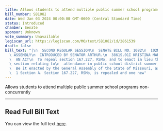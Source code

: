 ```yaml
---
title: Allows students to attend multiple public summer school programs non-concurrently
bill_number: SB1082
date: Wed Jan 03 2024 00:00:00 GMT-0600 (Central Standard Time)
status: Introduced
chamber: Senate
sponsor: Unknown
vote_summary: Unavailable
legiscan_url: https://legiscan.com/MO/text/SB1082/id/2861539
draft: false
bill_text: "|\n  SECOND REGULAR SESSION\n  SENATE BILL NO. 1082\n  102ND GENERA L\
  \ ASSEMBLY\n  INTRODUCED BY SENATOR ARTHUR.\n  3861S.01I KRISTINA MARTIN, Secretary\n\
  \  AN ACT\n  To repeal section 167.227, RSMo, and to enact in lieu thereof one new\
  \ section relating to\n  attendance in public school district summer school programs.\n\
  \  Be it enacted by the General Assembly of the State of Missouri, as follows:\n\
  \  1 Section A. Section 167.227, RSMo, is repealed and one new"
---
```

Allows students to attend multiple public summer school programs non-concurrently

---

## Read Full Bill Text

You can view the full text [here](https://legiscan.com/MO/text/SB1082/id/2861539).
